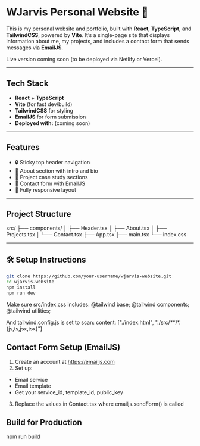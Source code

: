 # WJarvis Personal Website 🚀

This is my personal website and portfolio, built with **React**, **TypeScript**, and **TailwindCSS**, powered by **Vite**. It’s a single-page site that displays information about me, my projects, and includes a contact form that sends messages via **EmailJS**.

Live version coming soon (to be deployed via Netlify or Vercel).

---

## Tech Stack

- **React** + **TypeScript**
- **Vite** (for fast dev/build)
- **TailwindCSS** for styling
- **EmailJS** for form submission
- **Deployed with:** (coming soon)

---

## Features

- 🔒 Sticky top header navigation
- 🙋 About section with intro and bio
- 🧠 Project case study sections
- 💬 Contact form with EmailJS
- 📱 Fully responsive layout

---

## Project Structure

src/
├── components/
│ ├── Header.tsx
│ ├── About.tsx
│ ├── Projects.tsx
│ └── Contact.tsx
├── App.tsx
├── main.tsx
└── index.css

---

## 🛠️ Setup Instructions

```bash
git clone https://github.com/your-username/wjarvis-website.git
cd wjarvis-website
npm install
npm run dev
```

Make sure src/index.css includes:
@tailwind base;
@tailwind components;
@tailwind utilities;

And tailwind.config.js is set to scan:
content: ["./index.html", "./src/**/*.{js,ts,jsx,tsx}"]

## Contact Form Setup (EmailJS)

1. Create an account at https://emailjs.com
2. Set up:

- Email service
- Email template
- Get your service_id, template_id, public_key

3. Replace the values in Contact.tsx where emailjs.sendForm() is called

## Build for Production

npm run build
